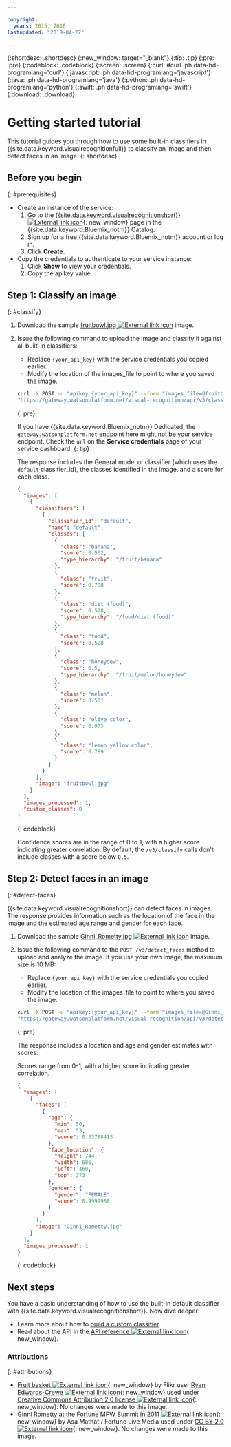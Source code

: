 ```yaml
---

copyright:
  years: 2015, 2018
lastupdated: "2018-04-27"

---
```


{:shortdesc: .shortdesc}
{:new_window: target="_blank"}
{:tip: .tip}
{:pre: .pre}
{:codeblock: .codeblock}
{:screen: .screen}
{:curl: #curl .ph data-hd-programlang='curl'}
{:javascript: .ph data-hd-programlang='javascript'}
{:java: .ph data-hd-programlang='java'}
{:python: .ph data-hd-programlang='python'}
{:swift: .ph data-hd-programlang='swift'}
{:download: .download}

# Getting started tutorial

This tutorial guides you through how to use some built-in classifiers in {{site.data.keyword.visualrecognitionfull}} to classify an image and then detect faces in an image.
{: shortdesc}

## Before you begin
{: #prerequisites}

- Create an instance of the service:
    1.  Go to the [{{site.data.keyword.visualrecognitionshort}} ![External link icon](../../icons/launch-glyph.svg "External link icon")](https://console.{DomainName}/catalog/services/visual-recognition){: new_window} page in the {{site.data.keyword.Bluemix_notm}} Catalog.
    1.  Sign up for a free {{site.data.keyword.Bluemix_notm}} account or log in.
    1.  Click **Create**.
- Copy the credentials to authenticate to your service instance:
    1.  Click **Show** to view your credentials.
    1.  Copy the apikey value.


## Step 1: Classify an image
{: #classify}

1.  Download the sample <a target="_blank" href="https://watson-developer-cloud.github.io/doc-tutorial-downloads/visual-recognition/fruitbowl.jpg" download="fruitbowl.jpg">fruitbowl.jpg <img src="../../icons/launch-glyph.svg" alt="External link icon" title="External link icon" class="style-scope doc-content"></a> image.
1.  Issue the following command to upload the image and classify it against all built-in classifiers:
    - Replace `{your_api_key}` with the service credentials you copied earlier.
    - Modify the location of the images\_file to point to where you saved the image.

    ```bash
    curl -X POST -u "apikey:{your_api_key}" --form "images_file=@fruitbowl.jpg" \
    "https://gateway.watsonplatform.net/visual-recognition/api/v3/classify?version=2018-03-19"
    ```
    {: pre}

    If you have {{site.data.keyword.Bluemix_notm}} Dedicated, the `gateway.watsonplatform.net` endpoint here might not be your service endpoint. Check the `url` on the **Service credentials** page of your service dashboard.
    {: tip}

    The response includes the General model or classifier (which uses the `default` classifier_id), the classes identified in the image, and a score for each class.

    ```json
    {
      "images": [
        {
          "classifiers": [
            {
              "classifier_id": "default",
              "name": "default",
              "classes": [
                {
                  "class": "banana",
                  "score": 0.562,
                  "type_hierarchy": "/fruit/banana"
                },
                {
                  "class": "fruit",
                  "score": 0.788
                },
                {
                  "class": "diet (food)",
                  "score": 0.528,
                  "type_hierarchy": "/food/diet (food)"
                },
                {
                  "class": "food",
                  "score": 0.528
                },
                {
                  "class": "honeydew",
                  "score": 0.5,
                  "type_hierarchy": "/fruit/melon/honeydew"
                },
                {
                  "class": "melon",
                  "score": 0.501
                },
                {
                  "class": "olive color",
                  "score": 0.973
                },
                {
                  "class": "lemon yellow color",
                  "score": 0.789
                }
              ]
            }
          ],
          "image": "fruitbowl.jpg"
        }
      ],
      "images_processed": 1,
      "custom_classes": 0
    }
    ```
    {: codeblock}

    Confidence scores are in the range of 0 to 1, with a higher score indicating greater correlation. By default, the `/v3/classify` calls don't include classes with a score below `0.5`.

## Step 2: Detect faces in an image
{: #detect-faces}

{{site.data.keyword.visualrecognitionshort}} can detect faces in images. The response provides information such as the location of the face in the image and the estimated age range and gender for each face.

1.  Download the sample <a target="_blank" href="https://watson-developer-cloud.github.io/doc-tutorial-downloads/visual-recognition/Ginni_Rometty_at_the_Fortune_MPW_Summit_in_2011.jpg" download="">Ginni_Rometty.jpg <img src="../../icons/launch-glyph.svg" alt="External link icon" title="External link icon" class="style-scope doc-content"></a> image.
1.  Issue the following command to the `POST /v3/detect_faces` method to upload and analyze the image. If you use your own image, the maximum size is 10 MB:
    - Replace `{your_api_key}` with the service credentials you copied earlier.
    - Modify the location of the images\_file to point to where you saved the image.

    ```bash
    curl -X POST -u "apikey:{your_api_key}" --form "images_file=@Ginni_Rometty.jpg" \
    "https://gateway.watsonplatform.net/visual-recognition/api/v3/detect_faces?version=2018-03-19"
    ```
    {: pre}

    The response includes a location and age and gender estimates with scores.

    Scores range from 0-1, with a higher score indicating greater correlation.

    ```json
    {
      "images": [
        {
          "faces": [
            {
              "age": {
                "min": 50,
                "max": 53,
                "score": 0.33788413
              },
              "face_location": {
                "height": 744,
                "width": 606,
                "left": 460,
                "top": 373
              },
              "gender": {
                "gender": "FEMALE",
                "score": 0.9999988
              }
            }
          ],
          "image": "Ginni_Rometty.jpg"
        }
      ],
      "images_processed": 1
    }
    ```
    {: codeblock}

## Next steps

You have a basic understanding of how to use the built-in default classifier with {{site.data.keyword.visualrecognitionshort}}. Now dive deeper:

- Learn more about how to [build a custom classifier](/docs/services/visual-recognition/tutorial-custom-classifier.html).
- Read about the API in the [API reference ![External link icon](../../icons/launch-glyph.svg "External link icon")](https://www.ibm.com/watson/developercloud/visual-recognition/api/v3/){: new_window}.

### Attributions
{: #attributions}

- [Fruit basket ![External link icon](../../icons/launch-glyph.svg "External link icon")](https://flic.kr/p/JPHES){: new_window} by Flikr user [Ryan Edwards-Crewe ![External link icon](../../icons/launch-glyph.svg "External link icon")](https://www.flickr.com/photos/ryanec/){: new_window} used under [Creative Commons Attribution 2.0 license ![External link icon](../../icons/launch-glyph.svg "External link icon")](http://creativecommons.org/licenses/by/2.0/deed.en){: new_window}. No changes were made to this image.
- [Ginni Rometty at the Fortune MPW Summit in 2011 ![External link icon](../../icons/launch-glyph.svg "External link icon")](https://commons.wikimedia.org/wiki/File:Ginni_Rometty_at_the_Fortune_MPW_Summit_in_2011.jpg){: new_window} by Asa Mathat / Fortune Live Media used under [CC BY 2.0 ![External link icon](../../icons/launch-glyph.svg "External link icon")](https://creativecommons.org/licenses/by/2.0/legalcode){: new_window}.  No changes were made to this image.
